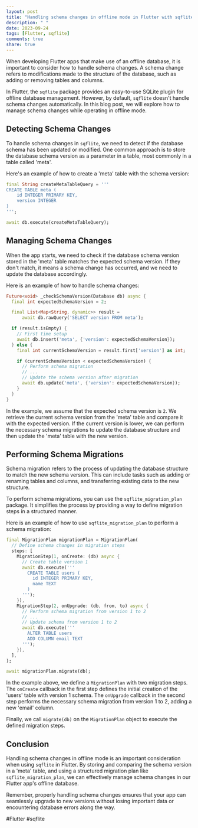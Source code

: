 ```yaml
---
layout: post
title: "Handling schema changes in offline mode in Flutter with sqflite"
description: " "
date: 2023-09-24
tags: [Flutter, sqflite]
comments: true
share: true
---
```


When developing Flutter apps that make use of an offline database, it is important to consider how to handle schema changes. A schema change refers to modifications made to the structure of the database, such as adding or removing tables and columns. 

In Flutter, the `sqflite` package provides an easy-to-use SQLite plugin for offline database management. However, by default, `sqflite` doesn't handle schema changes automatically. In this blog post, we will explore how to manage schema changes while operating in offline mode.

## Detecting Schema Changes

To handle schema changes in `sqflite`, we need to detect if the database schema has been updated or modified. One common approach is to store the database schema version as a parameter in a table, most commonly in a table called 'meta'. 

Here's an example of how to create a 'meta' table with the schema version:

```dart
final String createMetaTableQuery = '''
CREATE TABLE meta (
    id INTEGER PRIMARY KEY,
    version INTEGER
)
''';

await db.execute(createMetaTableQuery);
```

## Managing Schema Changes

When the app starts, we need to check if the database schema version stored in the 'meta' table matches the expected schema version. If they don't match, it means a schema change has occurred, and we need to update the database accordingly.

Here is an example of how to handle schema changes:

```dart
Future<void> _checkSchemaVersion(Database db) async {
  final int expectedSchemaVersion = 2;

  final List<Map<String, dynamic>> result =
      await db.rawQuery('SELECT version FROM meta');

  if (result.isEmpty) {
    // First time setup
    await db.insert('meta', {'version': expectedSchemaVersion});
  } else {
    final int currentSchemaVersion = result.first['version'] as int;

    if (currentSchemaVersion < expectedSchemaVersion) {
      // Perform schema migration
      // ...
      // Update the schema version after migration
      await db.update('meta', {'version': expectedSchemaVersion});
    }
  }
}
```

In the example, we assume that the expected schema version is `2`. We retrieve the current schema version from the 'meta' table and compare it with the expected version. If the current version is lower, we can perform the necessary schema migrations to update the database structure and then update the 'meta' table with the new version.

## Performing Schema Migrations

Schema migration refers to the process of updating the database structure to match the new schema version. This can include tasks such as adding or renaming tables and columns, and transferring existing data to the new structure.

To perform schema migrations, you can use the `sqflite_migration_plan` package. It simplifies the process by providing a way to define migration steps in a structured manner.

Here is an example of how to use `sqflite_migration_plan` to perform a schema migration:

```dart
final MigrationPlan migrationPlan = MigrationPlan(
  // Define schema changes in migration steps
  steps: [
    MigrationStep(1, onCreate: (db) async {
      // Create table version 1
      await db.execute('''
        CREATE TABLE users (
          id INTEGER PRIMARY KEY,
          name TEXT
        )
      ''');
    }),
    MigrationStep(2, onUpgrade: (db, from, to) async {
      // Perform schema migration from version 1 to 2
      // ...
      // Update schema from version 1 to 2
      await db.execute('''
        ALTER TABLE users
        ADD COLUMN email TEXT
      ''');
    }),
  ],
);

await migrationPlan.migrate(db);
```

In the example above, we define a `MigrationPlan` with two migration steps. The `onCreate` callback in the first step defines the initial creation of the 'users' table with version 1 schema. The `onUpgrade` callback in the second step performs the necessary schema migration from version 1 to 2, adding a new 'email' column.

Finally, we call `migrate(db)` on the `MigrationPlan` object to execute the defined migration steps.

## Conclusion

Handling schema changes in offline mode is an important consideration when using `sqflite` in Flutter. By storing and comparing the schema version in a 'meta' table, and using a structured migration plan like `sqflite_migration_plan`, we can effectively manage schema changes in our Flutter app's offline database.

Remember, properly handling schema changes ensures that your app can seamlessly upgrade to new versions without losing important data or encountering database errors along the way.

#Flutter #sqflite
